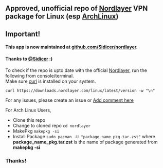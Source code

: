 ## Approved, unofficial repo of [Nordlayer](https://nordlayer.com) VPN package for Linux (esp [ArchLinux](https://archlinux.org/)) 

## Important! ##
#### This app is now maintained at [github.com/Sidicer/nordlayer](https://github.com/Sidicer/nordlayer). ####
#### Thanks to [@Sidicer](https://github.com/Sidicer) :) ####


To check if the repo is upto date with the official
[Nordlayer](https://nordlayer.com), run the following from
console/terminal.<br>
Make sure [curl](https://curl.se/) is installed on your system.

```
curl https://downloads.nordlayer.com/linux/latest/version -w "\n"
```
For any issues, please create an issue or
[Add comment here](https://aur.archlinux.org/packages/nordlayer)

For Arch Linux Users,
* Clone this repo
* Change to cloned repo ```cd nordlayer``` 
* MakePkg ```makepkg -si```
* Install Package ```sudo pacman -U "package_name_pkg.tar.zst"``` where
<b>package_name_pkg.tar.zst</b> is the name of package generated from <b>makepkg -si</b>

### Thanks! ###

